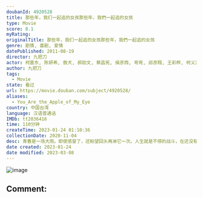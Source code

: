 ```yaml
---
doubanId: 4920528
title: 那些年，我们一起追的女孩那些年，我們一起追的女孩
type: Movie
score: 8.1
myRating: 
originalTitle: 那些年，我们一起追的女孩那些年，我們一起追的女孩
genre: 剧情, 喜剧, 爱情
datePublished: 2011-08-19
director: 九把刀
actor: 柯震东, 陈妍希, 敖犬, 郝劭文, 蔡昌宪, 侯彦西, 弯弯, 邱彦翔, 王彩桦, 柯义浤, 黄逸祥, 李凤新, 黄柏钧, 赖雅妍, 高丽红, 李维维, 严艺文, 蔡武雄, 方志友, 孙绽
author: 九把刀
tags:
  - Movie
state: 看过
url: https://movie.douban.com/subject/4920528/
aliases:
  - You_Are_the_Apple_of_My_Eye
country: 中国台湾
language: 汉语普通话
IMDb: tt2036416
time: 110分钟
createTime: 2023-01-24 01:10:36
collectionDate: 2020-11-04
desc: 青春是一场大雨。即使感冒了，还盼望回头再淋它一次。人生就是不停的战斗，在还没有获得女神青睐时，左手永远都只是辅助！！！柯景腾（柯震东饰）和他的一群好友，爱耍帅却老是情场失意的老曹（敖犬饰），停止...
date created: 2023-01-24
date modified: 2023-03-08
---
```


![image](p1348910586.jpg)

Comment:
---
